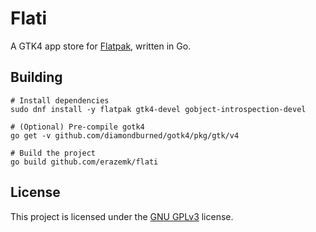 # Flati

A GTK4 app store for [Flatpak](https://flatpak.org/), written in Go.

## Building

```shell
# Install dependencies
sudo dnf install -y flatpak gtk4-devel gobject-introspection-devel

# (Optional) Pre-compile gotk4
go get -v github.com/diamondburned/gotk4/pkg/gtk/v4

# Build the project
go build github.com/erazemk/flati
```

## License

This project is licensed under the [GNU GPLv3](LICENSE) license.
